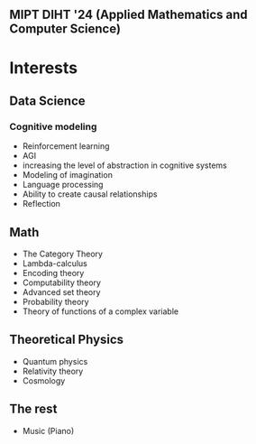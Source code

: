 ## MIPT DIHT '24 (Applied Mathematics and Computer Science)
# Interests
## Data Science
### Cognitive modeling
- Reinforcement learning
- AGI
- increasing the level of abstraction in cognitive systems
- Modeling of imagination
- Language processing
- Ability to create causal relationships
- Reflection

## Math
- The Category Theory
- Lambda-calculus
- Encoding theory
- Сomputability theory
- Advanced set theory
- Probability theory
- Theory of functions of a complex variable

## Theoretical Physics
- Quantum physics
- Relativity theory
- Cosmology

## The rest
- Music (Piano)
